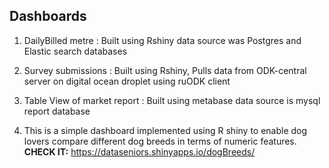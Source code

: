 ## Dashboards

1. DailyBilled metre : Built using Rshiny data source was Postgres and Elastic search databases

2. Survey submissions : Built using Rshiny, Pulls data from ODK-central server on digital ocean droplet using ruODK client

3. Table View of market report : Built using metabase data source is mysql report database

4. This is a simple dashboard implemented using R shiny to enable dog lovers compare different dog breeds in
terms of numeric features. **CHECK IT:** <https://dataseniors.shinyapps.io/dogBreeds/>


